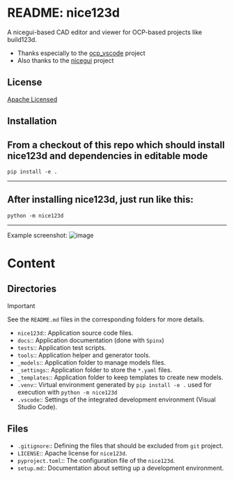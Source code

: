 <!--

file:         /README.md
file-id:      71668868-8647-442e-9b44-2681ea15d4a4
project:      nice123d
project-id:   e2bbd03f-0ac6-41ec-89ae-2ad52fa0652a
description:  This file contains the main information for the `nice123d` project.

-->
# README: nice123d
A nicegui-based CAD editor and viewer for OCP-based projects like build123d.


* Thanks especially to the [ocp_vscode](https://github.com/bernhard-42/vscode-ocp-cad-viewer) project
* Also thanks to the [nicegui](https://github.com/zauberzeug/nicegui) project

## License

[Apache Licensed](./LICENSE)

## Installation

From a checkout of this repo which should install nice123d and dependencies in editable mode
---
```
pip install -e .  
```
---

After installing nice123d, just run like this:
---
```
python -m nice123d
```
---

Example screenshot:
![image](https://github.com/user-attachments/assets/9f03598b-0f60-462a-a2b0-d9211ab0911d)

# Content

## Directories 

> [!Important]
> See the `README.md` files in the corresponding folders for more details.

- `nice123d`:: Application source code files.
- `docs`:: Application documentation (done with `Spinx`)
- `tests`:: Application test scripts.
- `tools`:: Application helper and generator tools.
- `_models`:: Application folder to manage models files.
- `_settings`:: Application folder to store the `*.yaml` files.
- `_templates`:: Application folder to keep templates to create new models.
- `.venv`:: Virtual environment generated by `pip install -e .` used for execution with `python -m nice123d`
- `.vscode`:: Settings of the integrated development environment (Visual Studio Code). 

## Files 

- `.gitignore`:: Defining the files that should be excluded from `git` project.
- `LICENSE`:: Apache license for `nice123d`.
- `pyproject.toml`:: The configuration file of the `nice123d`.
- `setup.md`:: Documentation about setting up a development environment.

